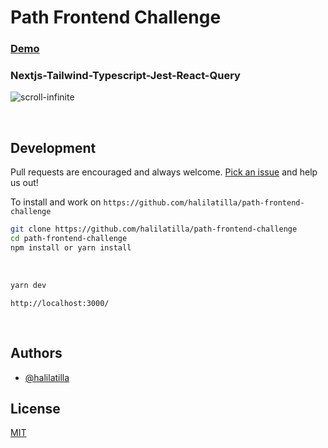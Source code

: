 # Path Frontend Challenge

### [Demo](https://path-frontend-challenge.vercel.app/)


### **Nextjs-Tailwind-Typescript-Jest-React-Query**

![scroll-infinite](https://user-images.githubusercontent.com/27916419/149330131-16edf70a-5a13-469b-87d5-b0287dbb7493.gif)

<br>

## Development

Pull requests are encouraged and always welcome.
[Pick an issue](https://github.com/halilatilla/path-frontend-challenge/issues)
and help us out!

To install and work on `https://github.com/halilatilla/path-frontend-challenge`

```bash
git clone https://github.com/halilatilla/path-frontend-challenge
cd path-frontend-challenge
npm install or yarn install
```

<br>

```bash
yarn dev
```
`http://localhost:3000/`

<br>

## Authors

- [@halilatilla](https://www.github.com/halilatilla)

## License

[MIT](https://choosealicense.com/licenses/mit/)
